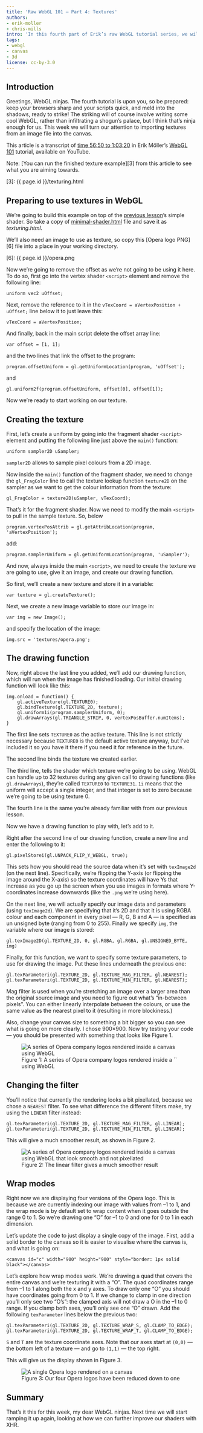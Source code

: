 ```yaml
---
title: 'Raw WebGL 101 — Part 4: Textures'
authors:
- erik-moller
- chris-mills
intro: 'In this fourth part of Erik’s raw WebGL tutorial series, we will turn our attention to importing textures from an image file into the canvas.'
tags:
- webgl
- canvas
- 3d
license: cc-by-3.0
---
```


## Introduction

Greetings, WebGL ninjas. The fourth tutorial is upon you, so be prepared: keep your browsers sharp and your scripts quick, and meld into the shadows, ready to strike! The striking will of course involve writing some cool WebGL, rather than infiltrating a shogun’s palace, but I think that’s ninja enough for us. This week we will turn our attention to importing textures from an image file into the canvas.

This article is a transcript of [time 56:50 to 1:03:20][1] in Erik Möller’s [WebGL 101][2] tutorial, available on YouTube.

[1]: http://www.youtube.com/watch?v=me3BviH3nZc&t=56m50s
[2]: http://www.youtube.com/watch?v=me3BviH3nZc

Note: [You can run the finished texture example][3] from this article to see what you are aiming towards.

[3]: {{ page.id }}/texturing.html

## Preparing to use textures in WebGL

We’re going to build this example on top of the [previous lesson][4]’s simple shader. So take a copy of [minimal-shader.html][5] file and save it as _texturing.html._

[4]: /articles/raw-webgl-part-2-simple-shader/
[5]: /articles/raw-webgl-part-2-simple-shader/minimal-shader.html

We’ll also need an image to use as texture, so copy this [Opera logo PNG][6] file into a place in your working directory.

[6]: {{ page.id }}/opera.png

Now we’re going to remove the offset as we’re not going to be using it here. To do so, first go into the vertex shader `<script>` element and remove the following line:

	uniform vec2 uOffset;

Next, remove the reference to it in the `vTexCoord = aVertexPosition + uOffset;` line below it to just leave this:

	vTexCoord = aVertexPosition;

And finally, back in the main script delete the offset array line:

	var offset = [1, 1];

and the two lines that link the offset to the program:

	program.offsetUniform = gl.getUniformLocation(program, 'uOffset');

and

	gl.uniform2f(program.offsetUniform, offset[0], offset[1]);

Now we’re ready to start working on our texture.

## Creating the texture

First, let’s create a uniform by going into the fragment shader `<script>` element and putting the following line just above the `main()` function:

	uniform sampler2D uSampler;

`sampler2D` allows to sample pixel colours from a 2D image.

Now inside the `main()` function of the fragment shader, we need to change the `gl_FragColor` line to call the texture lookup function `texture2D` on the sampler as we want to get the colour information from the texture:

	gl_FragColor = texture2D(uSampler, vTexCoord);

That’s it for the fragment shader. Now we need to modify the main `<script>` to pull in the sample texture. So, below

	program.vertexPosAttrib = gl.getAttribLocation(program, 'aVertexPosition');

add:

	program.samplerUniform = gl.getUniformLocation(program, 'uSampler');

And now, always inside the main `<script>`, we need to create the texture we are going to use, give it an image, and create our drawing function.

So first, we’ll create a new texture and store it in a variable:

	var texture = gl.createTexture();

Next, we create a new image variable to store our image in:

	var img = new Image();

and specify the location of the image:

	img.src = 'textures/opera.png';

## The drawing function

Now, right above the last line you added, we’ll add our drawing function, which will run when the image has finished loading. Our initial drawing function will look like this:

	img.onload = function() {
		gl.activeTexture(gl.TEXTURE0);
		gl.bindTexture(gl.TEXTURE_2D, texture);
		gl.uniform1i(program.samplerUniform, 0);
		gl.drawArrays(gl.TRIANGLE_STRIP, 0, vertexPosBuffer.numItems);
	}

The first line sets `TEXTURE0` as the active texture. This line is not strictly necessary because `TEXTURE0` is the default active texture anyway, but I’ve included it so you have it there if you need it for reference in the future.

The second line binds the texture we created earlier.

The third line, tells the shader which texture we’re going to be using. WebGL can handle up to 32 textures during any given call to drawing functions (like `gl.drawArrays`), they’re called `TEXTURE0` to `TEXTURE31`. `1i` means that the uniform will accept a single integer, and that integer is set to zero because we’re going to be using texture 0.

The fourth line is the same you’re already familiar with from our previous lesson.

Now we have a drawing function to play with, let’s add to it.

Right after the second line of our drawing function, create a new line and enter the following to it:

	gl.pixelStorei(gl.UNPACK_FLIP_Y_WEBGL, true);

This sets how you should read the source data when it’s set with `texImage2d` (on the next line). Specifically, we’re flipping the Y-axis (or flipping the image around the X-axis) so the texture coordinates will have Ys that increase as you go up the screen when you use images in formats where Y-coordinates increase downwards (like the `.png` we’re using here).

On the next line, we will actually specify our image data and parameters (using `texImage2d`). We are specifying that it’s 2D and that it is using RGBA colour and each component in every pixel — R, G, B and A — is specified as un unsigned byte (ranging from 0 to 255). Finally we specify `img`, the variable where our image is stored:

	gl.texImage2D(gl.TEXTURE_2D, 0, gl.RGBA, gl.RGBA, gl.UNSIGNED_BYTE, img)

Finally, for this function, we want to specify some texture parameters, to use for drawing the image. Put these lines underneath the previous one:

	gl.texParameteri(gl.TEXTURE_2D, gl.TEXTURE_MAG_FILTER, gl.NEAREST);
	gl.texParameteri(gl.TEXTURE_2D, gl.TEXTURE_MIN_FILTER, gl.NEAREST);

Mag filter is used when you’re stretching an image over a larger area than the original source image and you need to figure out what’s “in-between pixels”. You can either linearly interpolate between the colours, or use the same value as the nearest pixel to it (resulting in more blockiness.)

Also, change your canvas size to something a bit bigger so you can see what is going on more clearly. I chose 900×900. Now try testing your code — you should be presented with something that looks like Figure 1.

<figure id="figure-1">
	<img src="{{ page.id }}/figure1.jpg" alt="A series of Opera company logos rendered inside a canvas using WebGL">
	<figcaption markdown="span">Figure 1: A series of Opera company logos rendered inside a `<canvas>` using WebGL</figcaption>
</figure>

## Changing the filter

You’ll notice that currently the rendering looks a bit pixellated, because we chose a `NEAREST` filter. To see what difference the different filters make, try using the `LINEAR` filter instead:

	gl.texParameteri(gl.TEXTURE_2D, gl.TEXTURE_MAG_FILTER, gl.LINEAR);
	gl.texParameteri(gl.TEXTURE_2D, gl.TEXTURE_MIN_FILTER, gl.LINEAR);

This will give a much smoother result, as shown in Figure 2.

<figure id="figure-2">
	<img src="{{ page.id }}/figure2.jpg" alt="A series of Opera company logos rendered inside a canvas using WebGL that look smooth and not pixellated">
	<figcaption>Figure 2: The linear filter gives a much smoother result</figcaption>
</figure>

## Wrap modes

Right now we are displaying four versions of the Opera logo. This is because we are currently indexing our image with values from –1 to 1, and the wrap mode is by default set to wrap content when it goes outside the range 0 to 1. So we’re drawing one “O” for –1 to 0 and one for 0 to 1 in each dimension.

Let’s update the code to just display a single copy of the image. First, add a solid border to the canvas so it is easier to visualise where the canvas is, and what is going on:

	<canvas id="c" width="900" height="900" style="border: 1px solid black"></canvas>

Let’s explore how wrap modes work. We’re drawing a quad that covers the entire canvas and we’re texturing it with a “O”. The quad coordinates range from –1 to 1 along both the x and y axes. To draw only one “O” you should have coordinates going from 0 to 1. If we change to clamp in one direction you’ll only see two “O’s”: the clamped axis will not draw a O in the –1 to 0 range. If you clamp both axes, you’ll only see one “O” drawn. Add the following `texParameter` lines below the previous two:

	gl.texParameteri(gl.TEXTURE_2D, gl.TEXTURE_WRAP_S, gl.CLAMP_TO_EDGE);
	gl.texParameteri(gl.TEXTURE_2D, gl.TEXTURE_WRAP_T, gl.CLAMP_TO_EDGE);

`S` and `T` are the texture coordinate axes. Note that our axes start at `(0,0)` — the bottom left of a texture — and go to `(1,1)` — the top right.

This will give us the display shown in Figure 3.

<figure id="figure-3">
	<img src="{{ page.id }}/figure3.jpg" alt="A single Opera logo rendered on a canvas">
	<figcaption>Figure 3: Our four Opera logos have been reduced down to one</figcaption>
</figure>

## Summary

That’s it this for this week, my dear WebGL ninjas. Next time we will start ramping it up again, looking at how we can further improve our shaders with XHR.
